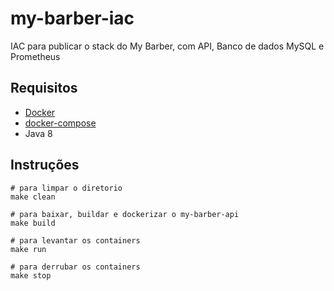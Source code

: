 # my-barber-iac

IAC para publicar o stack do My Barber, com API, Banco de dados MySQL e Prometheus


## Requisitos
 - [Docker](https://docs.docker.com/engine/install/ubuntu/)
 - [docker-compose](https://docs.docker.com/compose/install)
 - Java 8


## Instruções 

```
# para limpar o diretorio
make clean

# para baixar, buildar e dockerizar o my-barber-api
make build

# para levantar os containers
make run

# para derrubar os containers
make stop
```
